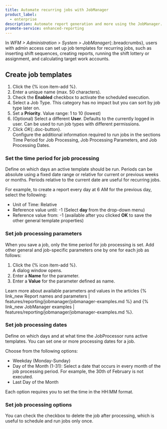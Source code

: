 ```yaml
---
title: Automate recurring jobs with JobManager
product_label:
  - enterprise
description: Automate report generation and more using the JobManager.
promote-service: enhanced-reporting
---
```


In _WFM > Administration > System > JobManager_{:.breadcrumbs}, users with admin access can set up job templates for recurring jobs, such as inserting shift sequences, creating reports, running the shift lottery or assignment, and calculating target work accounts.

 <!-- that can run with the privileges of other users. -->

<!-- The JobProcessor runs activated templates at the specified time. -->

## Create job templates

1. Click the {% icon item-add %}.
2. Enter a unique name (max. 50 characters).<br>
3. Check the **Enabled** checkbox to activate the scheduled execution.
4. Select a Job Type. This category has no impact but you can sort by job type later on.
5. Set a **Priority**. Value range: 1 to 10 (lowest)
6. (Optional) Select a different **User**. Defaults to the currently logged in user. Can be used to run job types with different permissions.
7. Click _OK_{:.doc-button}.<br>
   Configure the additional information required to run jobs in the sections Time Period for Job Processing, Job Processing Parameters, and Job Processing Dates.

<!-- To edit existing templates, click an item in the list. -->
<!-- Existing templates with the configured parameters can be edited via _JobManager_{:.menu-item} at any time. -->

<!-- outdated for cloud -->
<!-- {{ 1 | image: "Job Configuration", '50%' }} -->

### Set the time period for job processing

Define on which days an active template should be run. Periods can be absolute using a fixed date range or relative for current or previous weeks or months. Periods relative to the current date are useful for recurring jobs.

For example, to create a report every day at 6 AM for the previous day, select the following:

- Unit of Time: Relative
- Reference value until: -1 (Select **day** from the drop-down menu)
- Reference value from: -1 (available after you clicked **OK** to save the other general template properties)

### Set job processing parameters

When you save a job, only the time period for job processing is set. Add other general and job-specific parameters one by one for each job as follows:

1. Click the {% icon item-add %}.<br>
   A dialog window opens.
2. Enter a **Name** for the parameter.
3. Enter a **Value** for the parameter defined as name.

Learn more about available parameters and values in the articles {% link_new Report names and parameters | features/reporting/jobmanager/jobmanager-examples.md %} and {% link_new JobManager examples | features/reporting/jobmanager/jobmanager-examples.md %}.

### Set job processing dates

Define on which days and at what time the JobProcessor runs active templates. You can set one or more processing dates for a job.

Choose from the following options:

- Weekday (Monday-Sunday)
- Day of the Month (1-31): Select a date that occurs in every month of the job processing period. For example, the 30th of February is not executed.
- Last Day of the Month

Each option requires you to set the time in the HH:MM format.

### Set job processing options

You can check the checkbox to delete the job after processing, which is useful to schedule and run jobs only once. <!-- more functionality in on-premise -->
